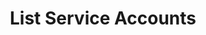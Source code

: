 ---
title: List Service Accounts
excerpt: Return a list of all service accounts for your organization
api:
  file: service-accounts-api.json
  operationId: list-service-accounts
deprecated: false
hidden: false
metadata:
  title: ''
  description: ''
  robots: index
next:
  description: ''
---